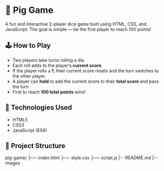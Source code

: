 # 🎲 Pig Game

A fun and interactive 2-player dice game built using HTML, CSS, and JavaScript. The goal is simple — be the first player to reach 100 points!

## 🕹️ How to Play

- Two players take turns rolling a die.
- Each roll adds to the player’s **current score**.
- If the player rolls a **1**, their current score resets and the turn switches to the other player.
- A player can **hold** to add the current score to their **total score** and pass the turn.
- First to reach **100 total points** wins!

## 🚀 Technologies Used

- HTML5
- CSS3
- JavaScript (ES6)

## 📁 Project Structure

pig-game/
├── index.html
├── style.css
├── script.js
|-- README.md
|-- images
